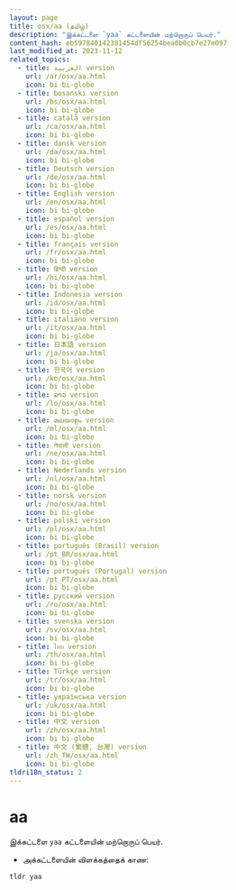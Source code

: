 ```yaml
---
layout: page
title: osx/aa (தமிழ்)
description: "இக்கட்டளை `yaa` கட்டளையின் மற்றொருப் பெயர்."
content_hash: eb597840142381454df56254bea0b0cb7e27e097
last_modified_at: 2023-11-12
related_topics:
  - title: العربية version
    url: /ar/osx/aa.html
    icon: bi bi-globe
  - title: bosanski version
    url: /bs/osx/aa.html
    icon: bi bi-globe
  - title: català version
    url: /ca/osx/aa.html
    icon: bi bi-globe
  - title: dansk version
    url: /da/osx/aa.html
    icon: bi bi-globe
  - title: Deutsch version
    url: /de/osx/aa.html
    icon: bi bi-globe
  - title: English version
    url: /en/osx/aa.html
    icon: bi bi-globe
  - title: español version
    url: /es/osx/aa.html
    icon: bi bi-globe
  - title: français version
    url: /fr/osx/aa.html
    icon: bi bi-globe
  - title: हिन्दी version
    url: /hi/osx/aa.html
    icon: bi bi-globe
  - title: Indonesia version
    url: /id/osx/aa.html
    icon: bi bi-globe
  - title: italiano version
    url: /it/osx/aa.html
    icon: bi bi-globe
  - title: 日本語 version
    url: /ja/osx/aa.html
    icon: bi bi-globe
  - title: 한국어 version
    url: /ko/osx/aa.html
    icon: bi bi-globe
  - title: ລາວ version
    url: /lo/osx/aa.html
    icon: bi bi-globe
  - title: മലയാളം version
    url: /ml/osx/aa.html
    icon: bi bi-globe
  - title: नेपाली version
    url: /ne/osx/aa.html
    icon: bi bi-globe
  - title: Nederlands version
    url: /nl/osx/aa.html
    icon: bi bi-globe
  - title: norsk version
    url: /no/osx/aa.html
    icon: bi bi-globe
  - title: polski version
    url: /pl/osx/aa.html
    icon: bi bi-globe
  - title: português (Brasil) version
    url: /pt_BR/osx/aa.html
    icon: bi bi-globe
  - title: português (Portugal) version
    url: /pt_PT/osx/aa.html
    icon: bi bi-globe
  - title: русский version
    url: /ru/osx/aa.html
    icon: bi bi-globe
  - title: svenska version
    url: /sv/osx/aa.html
    icon: bi bi-globe
  - title: ไทย version
    url: /th/osx/aa.html
    icon: bi bi-globe
  - title: Türkçe version
    url: /tr/osx/aa.html
    icon: bi bi-globe
  - title: українська version
    url: /uk/osx/aa.html
    icon: bi bi-globe
  - title: 中文 version
    url: /zh/osx/aa.html
    icon: bi bi-globe
  - title: 中文 (繁體, 台灣) version
    url: /zh_TW/osx/aa.html
    icon: bi bi-globe
tldri18n_status: 2
---
```

# aa

இக்கட்டளை `yaa` கட்டளையின் மற்றொருப் பெயர்.

- அக்கட்டளையின் விளக்கத்தைக் காண:

`tldr yaa`
